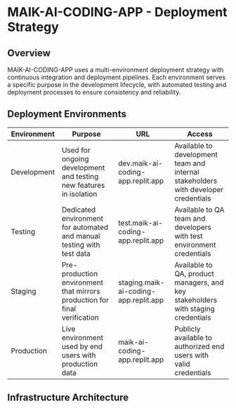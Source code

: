 # MAIK-AI-CODING-APP - Deployment Strategy

## Overview

MAIK-AI-CODING-APP uses a multi-environment deployment strategy with continuous integration and deployment pipelines. Each environment serves a specific purpose in the development lifecycle, with automated testing and deployment processes to ensure consistency and reliability.

## Deployment Environments

| Environment | Purpose | URL | Access |
|-------------|---------|-----|--------|
| Development | Used for ongoing development and testing new features in isolation | dev.maik-ai-coding-app.replit.app | Available to development team and internal stakeholders with developer credentials |
| Testing | Dedicated environment for automated and manual testing with test data | test.maik-ai-coding-app.replit.app | Available to QA team and developers with test environment credentials |
| Staging | Pre-production environment that mirrors production for final verification | staging.maik-ai-coding-app.replit.app | Available to QA, product managers, and key stakeholders with staging credentials |
| Production | Live environment used by end users with production data | maik-ai-coding-app.replit.app | Publicly available to authorized end users with valid credentials |

## Infrastructure Architecture

